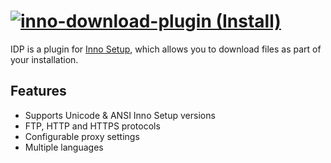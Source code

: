 # [![inno-download-plugin (Install)](https://img.shields.io/chocolatey/v/inno-download-plugin.svg?label=inno-download-plugin%20(Install)&style=for-the-badge)](https://chocolatey.org/packages/inno-download-plugin)

IDP is a plugin for [Inno Setup](http://www.jrsoftware.org/isinfo.php), which allows you to download files as part of your installation.

## Features
- Supports Unicode & ANSI Inno Setup versions
- FTP, HTTP and HTTPS protocols
- Configurable proxy settings
- Multiple languages
